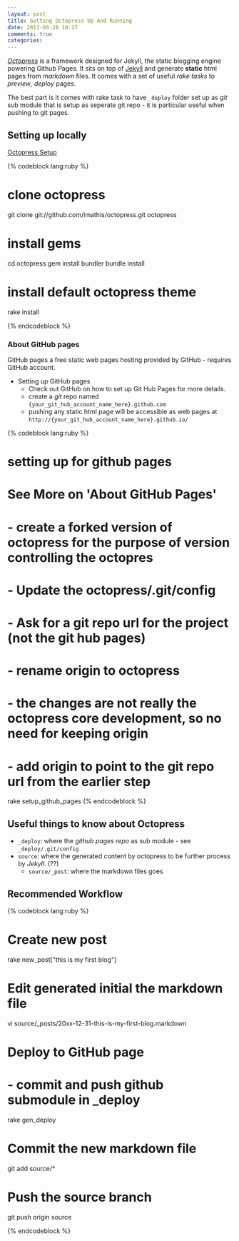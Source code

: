 ```yaml
---
layout: post
title: Getting Octopress Up And Running
date: 2013-04-28 18:27
comments: true
categories: 
---
```


*[Octopress](http://octopress.org/)* is a framework designed for Jekyll, the static blogging engine powering Github Pages. It sits on top of [Jekyll](https://github.com/mojombo/jekyll) and generate **static** html pages from *markdown* files. It comes with a set of useful *rake tasks* to *preview*, *deploy* pages.

The best part is it comes with rake task to have `_deploy` folder set up as *git* sub module that is setup as seperate git repo - it is particular useful when pushing to git pages.

## Setting up locally

[Octopress Setup](http://octopress.org/docs/setup/)

{% codeblock lang:ruby %}

# clone octopress
git clone git://github.com/imathis/octopress.git octopress

# install gems
cd octopress
gem install bundler
bundle install

# install default octopress theme
rake install

{% endcodeblock %}

### About GitHub pages
GitHub pages a free static web pages hosting provided by GitHub - requires GitHub account.

- Setting up GitHub pages
	- Check out GitHub on how to set up Git Hub Pages for more details.
	- create a *git* repo named `{your_git_hub_account_name_here}.github.com`
	- pushing any static html page will be accessible as web pages at `http://{your_git_hub_account_name_here}.github.io/`

{% codeblock lang:ruby %}
# setting up for github pages
# See More on 'About GitHub Pages'
# - create a forked version of octopress for the purpose of version controlling the octopres
# - Update the octopress/.git/config
#   - Ask for a git repo url for the project (not the git hub pages)
#   - rename origin to octopress
#     - the changes are not really the octopress core development, so no need for keeping origin
#   - add origin to point to the git repo url from the earlier step
rake setup_github_pages
{% endcodeblock %}
		

## Useful things to know about Octopress

- `_deploy`: where the *github pages repo* as sub module - see `_deploy/.git/config`
- `source`: where the generated content by octopress to be further process by *Jekyll*. (??)
  - `source/_post`: where the markdown files goes

## Recommended Workflow


{% codeblock lang:ruby %}

# Create new post
rake new_post["this is my first blog"]

# Edit generated initial the markdown file
vi source/_posts/20xx-12-31-this-is-my-first-blog.markdown 

# Deploy to GitHub page
# - commit and push github submodule in _deploy
rake gen_deploy

# Commit the new markdown file
git add source/*

# Push the source branch
git push origin source

{% endcodeblock %}